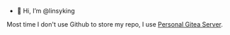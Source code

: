 - 👋 Hi, I’m @linsyking

Most time I don't use Github to store my repo, I use [Personal Gitea Server](http://www.yydbxx.cn:3000/).
